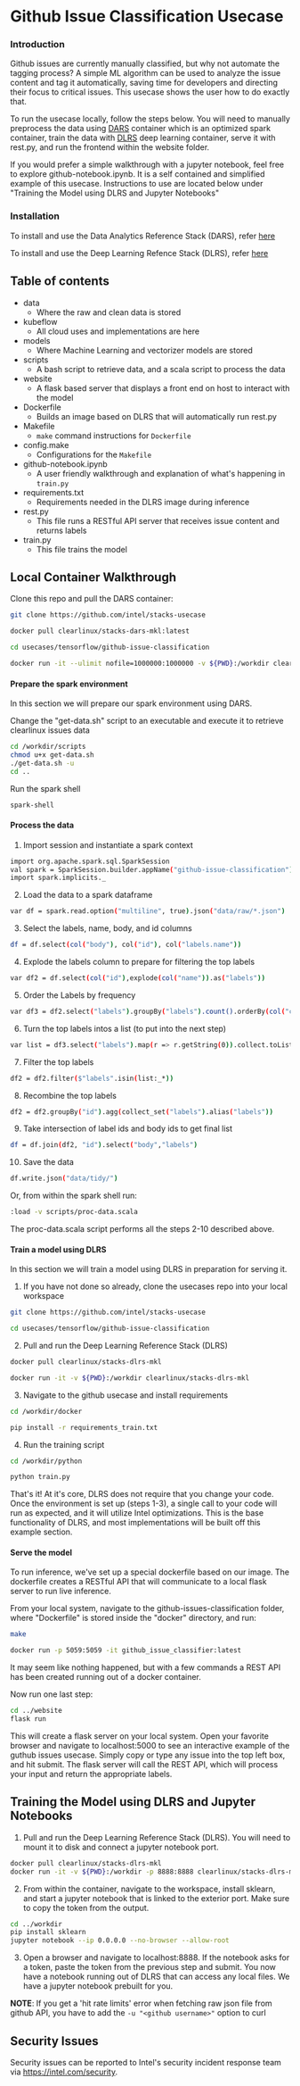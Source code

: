 # Github Issue Classification Usecase

### Introduction

Github issues are currently manually classified, but why not automate the tagging process? A simple ML algorithm can be used to analyze the issue content and tag it automatically, saving time for developers and directing their focus to critical issues. This usecase shows the user how to do exactly that.

To run the usecase locally, follow the steps below. You will need to manually preprocess the data using [DARS](https://hub.docker.com/r/clearlinux/stacks-dars-mkl) container which is an optimized spark container, train the data with [DLRS](https://hub.docker.com/r/clearlinux/stacks-dars-mkl) deep learning container, serve it with rest.py, and run the frontend within the website folder.

If you would prefer a simple walkthrough with a jupyter notebook, feel free to explore github-notebook.ipynb. It is a self contained and simplified example of this usecase. Instructions to use are located below under "Training the Model using DLRS and Jupyter Notebooks"


### Installation

To install and use the Data Analytics Reference Stack (DARS), refer [here](https://docs.01.org/clearlinux/latest/guides/stacks/dars.html)

To install and use the Deep Learning Refence Stack (DLRS), refer [here](https://docs.01.org/clearlinux/latest/tutorials/dlrs.html)


## Table of contents

* data
	* Where the raw and clean data is stored
* kubeflow
	* All cloud uses and implementations are here
* models
	* Where Machine Learning and vectorizer models are stored
* scripts
	* A bash script to retrieve data, and a scala script to process the data
* website
	* A flask based server that displays a front end on 
	host to interact with the model
* Dockerfile
	* Builds an image based on DLRS that will automatically run rest.py
* Makefile
	* `make` command instructions for `Dockerfile`
* config.make
	* Configurations for the `Makefile`
* github-notebook.ipynb
	* A user friendly walkthrough and explanation of what's happening in `train.py`
* requirements.txt
	* Requirements needed in the DLRS image during inference
* rest.py
	* This file runs a RESTful API server that receives issue content and returns labels
* train.py
	* This file trains the model



## Local Container Walkthrough

Clone this repo and pull the DARS container:

```bash
git clone https://github.com/intel/stacks-usecase
```
```bash
docker pull clearlinux/stacks-dars-mkl:latest
```
```bash
cd usecases/tensorflow/github-issue-classification
```
```bash
docker run -it --ulimit nofile=1000000:1000000 -v ${PWD}:/workdir clearlinux/stacks-dars-mkl bash
```

#### Prepare the spark environment
In this section we will prepare our spark environment using DARS.

Change the "get-data.sh" script to an executable and execute it to retrieve clearlinux issues data
```bash
cd /workdir/scripts
chmod u+x get-data.sh
./get-data.sh -u
cd ..
```
Run the spark shell
```bash
spark-shell
```

#### Process the data

1. Import session and instantiate a spark context

```bash
import org.apache.spark.sql.SparkSession
val spark = SparkSession.builder.appName("github-issue-classification").getOrCreate()
import spark.implicits._
```
2. Load the data to a spark dataframe
```bash
var df = spark.read.option("multiline", true).json("data/raw/*.json")
```
3. Select the labels, name, body, and id columns
```bash
df = df.select(col("body"), col("id"), col("labels.name"))
```
4. Explode the labels column to prepare for filtering the top labels
```bash
var df2 = df.select(col("id"),explode(col("name")).as("labels"))
```
5. Order the Labels by frequency
```bash
var df3 = df2.select("labels").groupBy("labels").count().orderBy(col("count").desc).limit(10).select("labels")
```
6. Turn the top labels intos a list (to put into the next step)
```bash
var list = df3.select("labels").map(r => r.getString(0)).collect.toList
```
7. Filter the top labels
```bash
df2 = df2.filter($"labels".isin(list:_*))
```
8. Recombine the top labels
```bash
df2 = df2.groupBy("id").agg(collect_set("labels").alias("labels"))
```
9. Take intersection of label ids and body ids to get final list
```bash
df = df.join(df2, "id").select("body","labels")
```
10. Save the data
```bash
df.write.json("data/tidy/")
```
Or, from within the spark shell run:
```bash
:load -v scripts/proc-data.scala
```
The proc-data.scala script performs all the steps 2-10 described above.




#### Train a model using DLRS
In this section we will train a model using DLRS in preparation for serving it.

1. If you have not done so already, clone the usecases repo into your local workspace
```bash
git clone https://github.com/intel/stacks-usecase
```
```bash
cd usecases/tensorflow/github-issue-classification
```
2. Pull and run the Deep Learning Reference Stack (DLRS)
```bash
docker pull clearlinux/stacks-dlrs-mkl
```
```bash
docker run -it -v ${PWD}:/workdir clearlinux/stacks-dlrs-mkl
```
3. Navigate to the github usecase and install requirements
```bash
cd /workdir/docker
```
```bash
pip install -r requirements_train.txt
```
4. Run the training script
```bash
cd /workdir/python
```
```bash
python train.py
```

That's it! At it's core, DLRS does not require that you change your code. Once the environment is set up (steps 1-3), a single call to your code will run as expected, and it will utilize Intel optimizations. This is the base functionality of DLRS, and most implementations will be built off this example section.


#### Serve the model
To run inference, we've set up a special dockerfile based on our image. The dockerfile creates a RESTful API that will communicate to a local flask server to run live inference. 

From your local system, navigate to the github-issues-classification folder, where "Dockerfile" is stored inside the "docker" directory, and run:
```bash
make
```
```bash
docker run -p 5059:5059 -it github_issue_classifier:latest
```

It may seem like nothing happened, but with a few commands a REST API has been created running out of a docker container.

Now run one last step:
```bash
cd ../website
flask run
```
This will create a flask server on your local system. Open your favorite browser and navigate to localhost:5000 to see an interactive example of the guthub issues usecase. Simply copy or type any issue into the top left box, and hit submit. The flask server will call the REST API, which will process your input and return the appropriate labels.



## Training the Model using DLRS and Jupyter Notebooks

1. Pull and run the Deep Learning Reference Stack (DLRS). You will need to mount it to disk and connect a jupyter notebook port.
```bash
docker pull clearlinux/stacks-dlrs-mkl
docker run -it -v ${PWD}:/workdir -p 8888:8888 clearlinux/stacks-dlrs-mkl
```

2. From within the container, navigate to the workspace, install sklearn, and start a jupyter notebook that is linked to the exterior port. Make sure to copy the token from the output.
```bash
cd ../workdir
pip install sklearn
jupyter notebook --ip 0.0.0.0 --no-browser --allow-root
```

3. Open a browser and navigate to localhost:8888. If the notebook asks for a token, paste the token from the previous step and submit. You now have a notebook running out of DLRS that can access any local files. We have a jupyter notebook prebuilt for you.


**NOTE**: If you get a 'hit rate limits' error when fetching raw json file from github API, you have to add the `-u "<github username>"` option to curl

## Security Issues

Security issues can be reported to Intel's security incident response team via https://intel.com/security.
